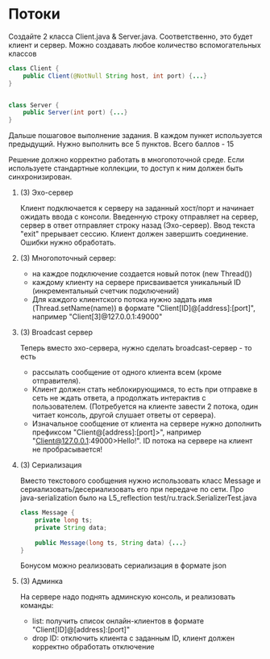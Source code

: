 # Потоки

Создайте 2 класса Client.java & Server.java. Соответственно, это будет клиент и сервер.
Можно создавать любое количество вспомогательных классов

```java
class Client {
    public Client(@NotNull String host, int port) {...}
}


class Server {
    public Server(int port) {...}
}
```

Дальше пошаговое выполнение задания. В каждом пункет используется предыдущий. Нужно выполнить все 5 пунктов.
Всего баллов - 15

Решение должно корректно работать в многопоточной среде. Если используете стандартные коллекции, то доступ к ним должен быть синхронизирован.



1. (3) Эхо-сервер 

    Клиент подключается к серверу на заданный хост/порт и начинает ожидать ввода с консоли. Введенную строку отправляет 
    на сервер, сервер в ответ отправляет строку назад (Эхо-сервер).
    Ввод текста "exit" прерывает сессию. Клиент должен завершить соединение. Ошибки нужно обработать.

2. (3) Многопоточный сервер:

    * на каждое подключение создается новый поток (new Thread()) 
    * каждому клиенту на сервере присваивается уникальный ID (инкрементальный счетчик подключений)
    * Для каждого клиентского потока нужно задать имя (Thread.setName(name)) в формате "Client[ID]@[address]:[port]", например "Client[3]@127.0.0.1:49000"
    
3. (3) Broadcast сервер

    Теперь вместо эхо-сервера, нужно сделать broadcast-сервер - то есть 
    * рассылать сообщение от одного клиента всем (кроме отправителя).
    * Клиент должен стать неблокирующимся, то есть при отправке в сеть не ждать ответа, а продолжать интерактив с пользователем.
    (Потребуется на клиенте завести 2 потока, один читает консоль, другой слушает ответы от сервера).
    * Изначальное сообщение от клиента на сервере нужно дополнить префиксом "Client@[address]:[port]>", например
    "Client@127.0.0.1:49000>Hello!". ID потока на сервере на клиент не пробрасывается!

4. (3) Сериализация

    Вместо текстового сообщения нужно использовать класс Message и сериализовать/десериализовать его при передаче по сети.
    Про java-serialization было на L5_reflection test/ru.track.SerializerTest.java

    ```java
    class Message {
        private long ts;
        private String data;
        
        public Message(long ts, String data) {...} 
    }
    ```
    
    Бонусом можно реализовать сериализация в формате json
 
5. (3) Админка

    На сервере надо поднять админскую консоль, и реализовать команды:
    * list: получить список онлайн-клиентов в формате "Client[ID]@[address]:[port]"
    * drop ID: отключить клиента с заданным ID, клиент должен корректно обработать отключение

 



